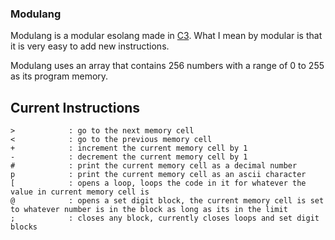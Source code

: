 ### Modulang
Modulang is a modular esolang made in [C3](https://c3-lang.org). What I mean by modular is that it is very easy to add new instructions.

Modulang uses an array that contains 256 numbers with a range of 0 to 255 as its program memory.

## Current Instructions
```
>            : go to the next memory cell
<            : go to the previous memory cell
+            : increment the current memory cell by 1
-            : decrement the current memory cell by 1
#            : print the current memory cell as a decimal number
p            : print the current memory cell as an ascii character
[            : opens a loop, loops the code in it for whatever the value in current memory cell is
@            : opens a set digit block, the current memory cell is set to whatever number is in the block as long as its in the limit
;            : closes any block, currently closes loops and set digit blocks
```
